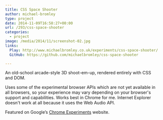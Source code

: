 ```yaml
---
title: CSS Space Shooter
author: michael-bromley
type: project
date: 2014-11-09T16:58:27+00:00
url: /293/css-space-shooter
categories:
  - project
image: /media/2014/11/screenshot-02.jpg
links: 
  Play: http://www.michaelbromley.co.uk/experiments/css-space-shooter/
  GitHub: https://github.com/michaelbromley/css-space-shooter

---
```

An old-school arcade-style 3D shoot-em-up, rendered entirely with CSS and DOM.

Uses some of the experimental browser APIs which are not yet available in all browsers, so your experience may vary depending on your browser's support and capabilities. Works best in Chrome for me. Internet Explorer doesn't work at all because it uses the Web Audio API.

Featured on Google’s [Chrome Experiments](https://www.chromeexperiments.com/experiment/css-space-shooter) website.
